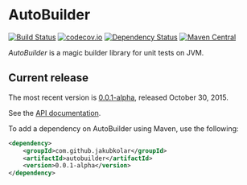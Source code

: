 AutoBuilder
===========

[![Build Status](https://travis-ci.org/jakubkolar/autobuilder.svg?branch=master)](https://travis-ci.org/jakubkolar/autobuilder)
[![codecov.io](https://codecov.io/github/jakubkolar/autobuilder/coverage.svg?branch=master)](https://codecov.io/github/jakubkolar/autobuilder?branch=master)
[![Dependency Status](https://www.versioneye.com/user/projects/5632a06036d0ab00190019f2/badge.svg?style=flat)](https://www.versioneye.com/user/projects/5632a06036d0ab00190019f2)
[![Maven Central](https://maven-badges.herokuapp.com/maven-central/com.github.jakubkolar/autobuilder/badge.svg)](https://maven-badges.herokuapp.com/maven-central/com.github.jakubkolar/autobuilder)

*AutoBuilder* is a magic builder library for unit tests on JVM.

Current release
---------------

The most recent version is [0.0.1-alpha](https://github.com/jakubkolar/autobuilder/releases/tag/v0.0.1-alpha),
released October 30, 2015.

See the [API documentation](http://www.javadoc.io/doc/com.github.jakubkolar/autobuilder/0.0.1-alpha).

To add a dependency on AutoBuilder using Maven, use the following:

```xml
<dependency>
    <groupId>com.github.jakubkolar</groupId>
    <artifactId>autobuilder</artifactId>
    <version>0.0.1-alpha</version>
</dependency>
```
